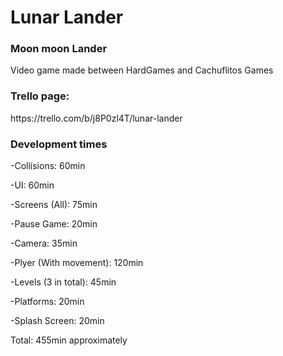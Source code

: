 <h1>Lunar Lander</h1>

<h3>Moon moon Lander</h3>

<p>Video game made between HardGames and Cachuflitos Games</p>

<h3>Trello page:</h3><a><p>https://trello.com/b/j8P0zl4T/lunar-lander</p></a>

<h3>Development times</h3>

<p>-Collisions: 60min</p>
<p>-UI: 60min</p>
<p>-Screens (All): 75min</p>
<p>-Pause Game: 20min</p>
<p>-Camera: 35min</p>
<p>-Plyer (With movement): 120min</p>
<p>-Levels (3 in total): 45min</p>
<p>-Platforms: 20min</p>
<p>-Splash Screen: 20min</p>

<p>Total: 455min approximately</p>